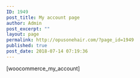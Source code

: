 ```yaml
---
ID: 1949
post_title: My account page
author: Admin
post_excerpt: ""
layout: page
permalink: http://opusonehair.com/?page_id=1949
published: true
post_date: 2018-07-14 07:19:36
---
```

[woocommerce_my_account]